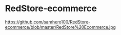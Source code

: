 # RedStore-ecommerce

https://github.com/samhero100/RedStore-ecommerce/blob/master/RedStore%20Ecommerce.jpg
